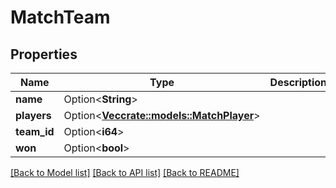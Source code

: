 # MatchTeam

## Properties

Name | Type | Description | Notes
------------ | ------------- | ------------- | -------------
**name** | Option<**String**> |  | [optional]
**players** | Option<[**Vec<crate::models::MatchPlayer>**](MatchPlayer.md)> |  | [optional]
**team_id** | Option<**i64**> |  | [optional]
**won** | Option<**bool**> |  | [optional]

[[Back to Model list]](../README.md#documentation-for-models) [[Back to API list]](../README.md#documentation-for-api-endpoints) [[Back to README]](../README.md)


